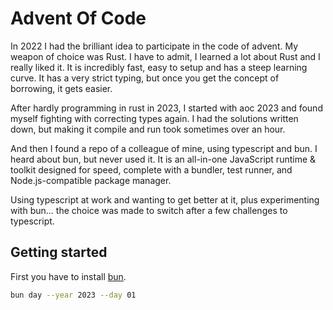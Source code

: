 # Advent Of Code

In 2022 I had the brilliant idea to participate in the code of advent. My
weapon of choice was Rust. I have to admit, I learned a lot about Rust and I
really liked it. It is incredibly fast, easy to setup and has a steep learning
curve. It has a very strict typing, but once you get the concept of borrowing,
it gets easier.

After hardly programming in rust in 2023, I started with aoc 2023 and found myself
fighting with correcting types again. I had the solutions written down, but making
it compile and run took sometimes over an hour.

And then I found a repo of a colleague of mine, using typescript and bun. I heard
about bun, but never used it. It is an all-in-one JavaScript runtime & toolkit
designed for speed, complete with a bundler, test runner, and Node.js-compatible
package manager.

Using typescript at work and wanting to get better at it, plus experimenting with
bun... the choice was made to switch after a few challenges to typescript.

## Getting started

First you have to install [bun](https://bun.sh/).

```bash
bun day --year 2023 --day 01
```
